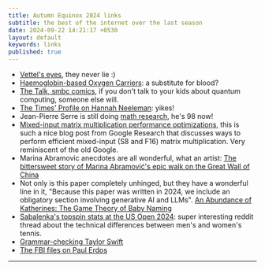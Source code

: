 ```yaml
---
title: Autumn Equinox 2024 links
subtitle: the best of the internet over the last season
date: 2024-09-22 14:21:17 +0530
layout: default
keywords: links
published: true
---
```


- [Vettel's eyes](https://www.youtube.com/watch?v=zGafNnjFSa4), they never lie :)  
- [Haemoglobin-based Oxygen Carriers](https://www.science.org/content/article/ultimate-blood-substitute-us-military-betting-46-million): a substitute for blood?  
- [The Talk, smbc comics](https://www.smbc-comics.com/comic/the-talk-3), if you don't talk to your kids about quantum computing, someone else will.  
- [The Times' Profile on Hannah Neeleman](https://web.archive.org/web/20240902020418/https://www.thetimes.com/magazines/the-sunday-times-magazine/article/meet-the-queen-of-the-trad-wives-and-her-eight-children-plfr50cgk): yikes!  
- Jean-Pierre Serre is still doing [math research](https://arxiv.org/abs/2401.12738), he's 98 now!  
- [Mixed-input matrix multiplication performance optimizations](https://research.google/blog/mixed-input-matrix-multiplication-performance-optimizations/), this is such a nice blog post from Google Research that discusses ways to perform efficient mixed-input (S8 and F16) matrix multiplication. Very reminiscent of the old Google.  
- Marina Abramovic anecdotes are all wonderful, what an artist: [The bittersweet story of Marina Abramović's epic walk on the Great Wall of China](https://www.theguardian.com/travel/2020/apr/25/marina-abramovic-ulay-walk-the-great-wall-of-china)  
- Not only is this paper completely unhinged, but they have a wonderful line in it, "Because this paper was written in 2024, we include an obligatory section involving generative AI and LLMs". [An Abundance of Katherines: The Game Theory of Baby Naming](https://arxiv.org/abs/2404.00732)  
- [Sabalenka's topspin stats at the US Open 2024](https://www.reddit.com/r/tennis/comments/1fa7ztj/this_stat_is_mindboggling_to_me_what_a_weapon/): super interesting reddit thread about the technical differences between men's and women's tennis.  
- [Grammar-checking Taylor Swift](https://english.stackexchange.com/questions/625900/taylor-swift-use-of-them-in-her-text-she-fights-for-the-rights-and-causes-i)  
- [The FBI files on Paul Erdos](https://www.muckrock.com/news/archives/2015/jul/21/nothing-indicate-nothing-indicate-subject-had-any-/)

---
